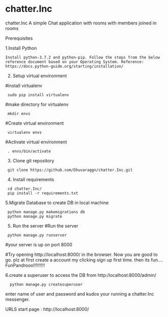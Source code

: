 # chatter.Inc
chatter.Inc A simple Chat application with rooms with members joined in rooms



Prerequisites

   1.Install Python

    Install python-3.7.2 and python-pip. Follow the steps from the below reference document based on your Operating System. Reference: https://docs.python-guide.org/starting/installation/

   2. Setup virtual environment

   #install virtualenv

     sudo pip install virtualenv

   #make directory for virtualenv

     mkdir envs

   #Create virtual environment

     virtualenv envs

   #Activate virtual environment

     . envs/bin/activate

   3. Clone git repository

     git clone https://github.com/Dhuvaraggn/chatter.Inc.git

   4. Install requirements

     cd chatter.Inc/
     pip install -r requirements.txt

   5.Migrate Database to create DB in local machine
      
     python manage.py makemigrations db  
     python manage.py migrate
     
   5. Run the server
     #Run the server

     python manage.py runserver
     
   #your server is up on port 8000

   #Try opening http://localhost:8000/ in the browser. Now you are good to go. plz at first create a account my clicking sign up first time. then its fun....
   FunPandrooo!!!!!!!!!
   
  6.create a superuser to access the DB from http:/localhost:8000/admin/
  
      python manage.py createsuperuser
   enter name of user and password and kudos your running a chatter.Inc messenger.
   

URLS start page : http://localhost:8000/
